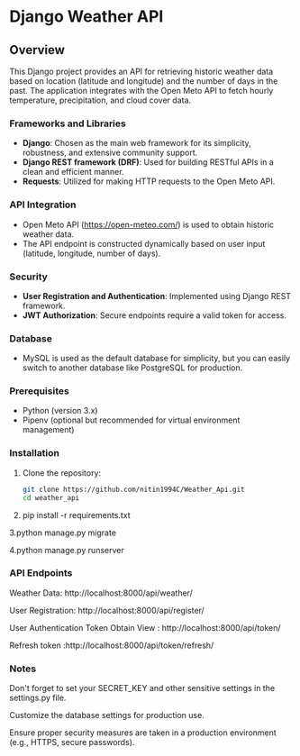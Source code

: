 # Django Weather API

## Overview

This Django project provides an API for retrieving historic weather data based on location (latitude and longitude) and the number of days in the past. 
The application integrates with the Open Meto API to fetch hourly temperature, precipitation, and cloud cover data.


### Frameworks and Libraries

- **Django**: Chosen as the main web framework for its simplicity, robustness, and extensive community support.
- **Django REST framework (DRF)**: Used for building RESTful APIs in a clean and efficient manner.
- **Requests**: Utilized for making HTTP requests to the Open Meto API.

### API Integration

- Open Meto API (https://open-meteo.com/) is used to obtain historic weather data.
- The API endpoint is constructed dynamically based on user input (latitude, longitude, number of days).

### Security

- **User Registration and Authentication**: Implemented using Django REST framework.
- **JWT Authorization**: Secure endpoints require a valid token for access.

### Database

- MySQL is used as the default database for simplicity, but you can easily switch to another database like PostgreSQL for production.


### Prerequisites

- Python (version 3.x)
- Pipenv (optional but recommended for virtual environment management)

### Installation

1. Clone the repository:

   ```bash
   git clone https://github.com/nitin1994C/Weather_Api.git
   cd weather_api
   
2. pip install -r requirements.txt

3.python manage.py migrate

4.python manage.py runserver

### API Endpoints

Weather Data: http://localhost:8000/api/weather/

User Registration: http://localhost:8000/api/register/

User Authentication  Token Obtain View : http://localhost:8000/api/token/

Refresh token :http://localhost:8000/api/token/refresh/


### Notes
Don't forget to set your SECRET_KEY and other sensitive settings in the settings.py file.

Customize the database settings for production use.

Ensure proper security measures are taken in a production environment (e.g., HTTPS, secure passwords).
